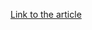 [Link to the article](https://blogs.cisco.com/security/the-internet-of-everything-including-malware)
